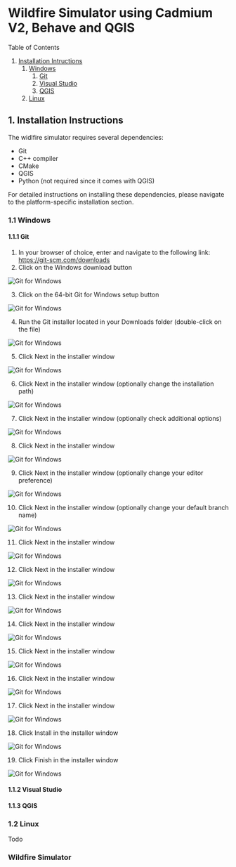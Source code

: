 # Wildfire Simulator using Cadmium V2, Behave and QGIS

Table of Contents
1. [Installation Intructions](#1-installation-instructions)
    1. [Windows](#11-windows)
        1. [Git](#111-git)
        2. [Visual Studio](#112-visual-studio)
        3. [QGIS](#113-qgis)
    2. [Linux](#12-linux)

## 1. Installation Instructions

The widlfire simulator requires several dependencies:
- Git
- C++ compiler
- CMake
- QGIS
- Python (not required since it comes with QGIS)

For detailed instructions on installing these dependencies, please navigate to the platform-specific installation section.

### 1.1 Windows

#### 1.1.1 Git

1. In your browser of choice, enter and navigate to the following link: https://git-scm.com/downloads
2. Click on the Windows download button

![Git for Windows](doc/111_git_2.png)

3. Click on the 64-bit Git for Windows setup button

![Git for Windows](doc/111_git_3.png)

4. Run the Git installer located in your Downloads folder (double-click on the file)

![Git for Windows](doc/111_git_4.png)

5. Click Next in the installer window

![Git for Windows](doc/111_git_5.png)

6. Click Next in the installer window (optionally change the installation path)

![Git for Windows](doc/111_git_6.png)

7. Click Next in the installer window (optionally check additional options)

![Git for Windows](doc/111_git_7.png)

8. Click Next in the installer window

![Git for Windows](doc/111_git_8.png)

9. Click Next in the installer window (optionally change your editor preference)

![Git for Windows](doc/111_git_9.png)

10. Click Next in the installer window (optionally change your default branch name)

![Git for Windows](doc/111_git_10.png)

11. Click Next in the installer window

![Git for Windows](doc/111_git_11.png)

12. Click Next in the installer window

![Git for Windows](doc/111_git_12.png)

13. Click Next in the installer window

![Git for Windows](doc/111_git_13.png)

14. Click Next in the installer window

![Git for Windows](doc/111_git_14.png)

15. Click Next in the installer window

![Git for Windows](doc/111_git_15.png)

16. Click Next in the installer window

![Git for Windows](doc/111_git_16.png)

17. Click Next in the installer window

![Git for Windows](doc/111_git_17.png)

18. Click Install in the installer window

![Git for Windows](doc/111_git_18.png)

19. Click Finish in the installer window

![Git for Windows](doc/111_git_19.png)

#### 1.1.2 Visual Studio

#### 1.1.3 QGIS

### 1.2 Linux

Todo

### Wildfire Simulator